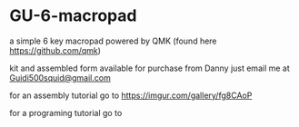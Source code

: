 # GU-6-macropad
a simple 6 key macropad powered by QMK (found here https://github.com/qmk)


kit and assembled form available for purchase from Danny
just email me at Guidi500squid@gmail.com

for an assembly tutorial go to https://imgur.com/gallery/fg8CAoP

for a programing tutorial go to 
